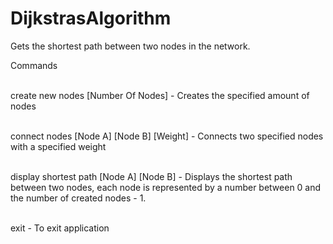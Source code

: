 # DijkstrasAlgorithm
Gets the shortest path between two nodes in the network.


Commands

<br> create new nodes [Number Of Nodes] - Creates the specified amount of nodes </br>

<br> connect nodes [Node A] [Node B] [Weight] - Connects two specified nodes with a specified weight </br>

<br> display shortest path [Node A] [Node B] - Displays the shortest path between two nodes, each node is represented by a number between 0 and the number of created nodes - 1. </br>

<br> exit - To exit application </br>

